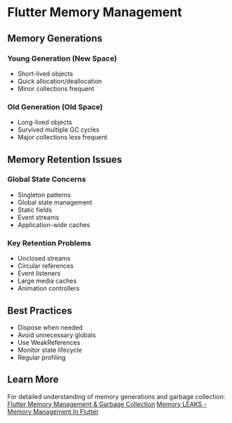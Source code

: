 # Flutter Memory Management

## Memory Generations
### Young Generation (New Space)
- Short-lived objects
- Quick allocation/deallocation
- Minor collections frequent

### Old Generation (Old Space)
- Long-lived objects 
- Survived multiple GC cycles 
- Major collections less frequent

## Memory Retention Issues

### Global State Concerns
- Singleton patterns
- Global state management
- Static fields
- Event streams
- Application-wide caches

### Key Retention Problems
- Unclosed streams
- Circular references
- Event listeners
- Large media caches
- Animation controllers

## Best Practices
- Dispose when needed
- Avoid unnecessary globals
- Use WeakReferences
- Monitor state lifecycle
- Regular profiling

## Learn More
For detailed understanding of memory generations and garbage collection:
[Flutter Memory Management & Garbage Collection](https://www.youtube.com/watch?v=3gp2H7h0qO4)
[Memory LEAKS - Memory Management In Flutter](https://www.youtube.com/watch?v=Rd0yDE6_0Is)